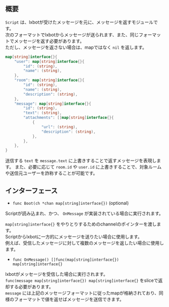## 概要

`Script` は、lxbotが受けたメッセージを元に、メッセージを返すモジュールです。  
次のフォーマットでlxbotからメッセージが送られます、また、同じフォーマットでメッセージを返す必要があります。  
ただし、メッセージを返さない場合は、mapではなく `nil` を返します。

```go
map[string]interface{}{
	"user": map[string]interface{}{
		"id": (string),
		"name": (string),
	},
	"room": map[string]interface{}{
		"id": (string),
		"name": (string),
		"description": (string),
	},
	"message": map[string]interface{}{
		"id": (string),
		"text": (string),
		"attachments": []map[string]interface{}{
			{
				"url": (string),
				"description": (string),
			},
		},
	},
}
```

送信する `text` を `message.text` に上書きすることで返すメッセージを表現します。
また、必要に応じて `room.id` や `user.id` に上書きすることで、対象ルームや送信元ユーザーを詐称することが可能です。

## インターフェース

- `func Boot(ch *chan map[string]interface{})` (optional)

Scriptが読み込まれ、かつ、 `OnMessage` が実装されている場合に実行されます。

`map[string]interface{}` をやりとりするためのchannelのポインターを渡します。  
Scriptからlxbotに一方的にメッセージを送りたい場合に使用します。  
例えば、受信したメッセージに対して複数のメッセージを返したい場合に使用します。

- `func OnMessage() []func(map[string]interface{}) map[string]interface{}`

lxbotがメッセージを受信した場合に実行されます。  
`func(message map[string]interface{}) map[string]interface{}` をsliceで返却する必要があります。  
`message` には上記のメッセージフォーマットに従ったmapが格納されており、同様のフォーマットで値を返せばメッセージを送信できます。
